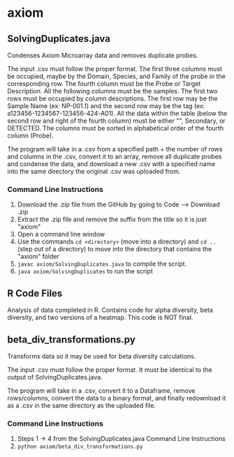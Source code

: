 # axiom

## SolvingDuplicates.java
Condenses Axiom Microarray data and removes duplicate probes.

The input .csv must follow the proper format. The first three columns must be occupied, maybe by the Domain, Species, and Family of the probe in the corresponding row. The fourth column must be the Probe or Target Description. All the following columns must be the samples. The first two rows must be occupied by column descriptions. The first row may be the Sample Name (ex: NP-001.1) and the second row may be the tag (ex: a123456-1234567-123456-424-A01). All the data within the table (below the second row and right of the fourth column) must be either "", Secondary, or DETECTED. The columns must be sorted in alphabetical order of the fourth column (Probe). 

The program will take in a .csv from a specified path + the number of rows and columns in the .csv, convert it to an array, remove all duplicate probes and condense the data, and download a new .csv with a specified name into the same directory the original .csv was uploaded from.

### Command Line Instructions
1. Download the .zip file from the GitHub by going to Code --> Download .zip
2. Extract the .zip file and remove the suffix from the title so it is just "axiom"
3. Open a command line window 
4. Use the commands `cd <directory>` (move into a directory) and `cd ..` (step out of a directory) to move into the directory that contains the "axiom" folder
5. `javac axiom/SolvingDuplicates.java` to compile the script.
6. `java axiom/SolvingDuplicates` to run the script

## R Code Files
Analysis of data completed in R. Contains code for alpha diversity, beta diversity, and two versions of a heatmap. This code is NOT final. 

## beta_div_transformations.py
Transforms data so it may be used for beta diversity calculations.

The input .csv must follow the proper format. It must be identical to the output of SolvingDuplicates.java. 

The program will take in a .csv, convert it to a Dataframe, remove rows/columns, convert the data to a binary format, and finally redownload it as a .csv in the same directory as the uploaded file. 

### Command Line Instructions 
1. Steps 1 -> 4 from the SolvingDuplicates.java Command Line Instructions
2. `python axiom/beta_div_transformations.py`
